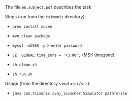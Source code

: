 The file `en.subject.pdf` describes the task

Steps (run from the `tsimonis` directory):
- `brew install maven`
- `mvn clean package`
- `mysql -uUSER -p` > `enter password`
- `SET GLOBAL time_zone = '+3:00';` (MSK timezone)

- `sh clean.sh`
- `sh run.sh`

Usage (from the directory `simulator/src`):
- `java com.tsimonis.avaj_launcher.Simulator pathToFile`
